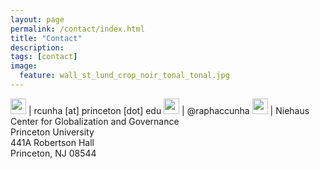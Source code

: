 ```yaml
---
layout: page
permalink: /contact/index.html
title: "Contact"
description:
tags: [contact]
image:
  feature: wall_st_lund_crop_noir_tonal_tonal.jpg
---
```


<img src="../images/email_icon.png" style="width: 25px;" align="left|top"> | rcunha [at] princeton [dot] edu 
<img src="../images/twitter_icon.png" style="width: 25px;" align="left|top"> | @raphaccunha 
<img src="../images/mailing_icon.png" style="width: 25px;" align="left|top"> | Niehaus Center for Globalization and Governance<br>Princeton University<br>441A Robertson Hall<br>Princeton, NJ  08544
